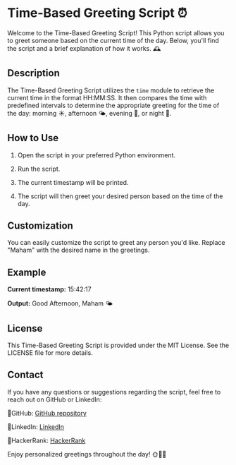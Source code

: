 # Time-Based Greeting Script ⏰

Welcome to the Time-Based Greeting Script! This Python script allows you to greet someone based on the current time of the day. Below, you'll find the script and a brief explanation of how it works. 🕰️

## Description

The Time-Based Greeting Script utilizes the `time` module to retrieve the current time in the format HH:MM:SS. It then compares the time with predefined intervals to determine the appropriate greeting for the time of the day: morning ☀️, afternoon 🌤️, evening 🌆, or night 🌙.

## How to Use

1. Open the script in your preferred Python environment.

2. Run the script.

3. The current timestamp will be printed.

4. The script will then greet your desired person based on the time of the day.

## Customization

You can easily customize the script to greet any person you'd like. Replace "Maham" with the desired name in the greetings.

## Example

**Current timestamp:** 15:42:17

**Output:** Good Afternoon, Maham 🌤️

## License

This Time-Based Greeting Script is provided under the MIT License. See the LICENSE file for more details.

## Contact

If you have any questions or suggestions regarding the script, feel free to reach out on GitHub or LinkedIn:

🔗GitHub: [GitHub repository](https://github.com/Maham-j)

🔗LinkedIn:  [LinkedIn](https://www.linkedin.com/in/maham-jamil-268584267)

🔗HackerRank: [HackerRank ](https://www.hackerrank.com/maham_jamil)


Enjoy personalized greetings throughout the day! 🌞🌆🌙
